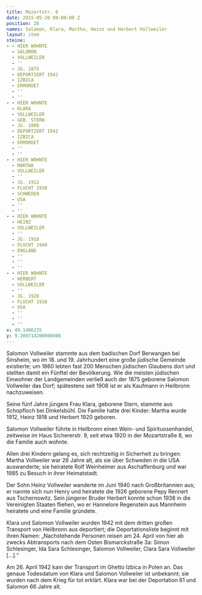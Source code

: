 ```yaml
---
title: Mozartstr. 8
date: 2015-05-20 00:00:00 Z
position: 28
names: Salomon, Klara, Martha, Heinz und Herbert Vollweiler
layout: item
steine:
- - HIER WOHNTE
  - SALOMON
  - VOLLWEILER
  - ''
  - JG. 1875
  - DEPORTIERT 1942
  - IZBICA
  - ERMORDET
  - ''
  - ''
- - HIER WOHNTE
  - KLARA
  - VOLLWEILER
  - GEB. STERN
  - JG. 1880
  - DEPORTIERT 1942
  - IZBICA
  - ERMORDET
  - ''
  - ''
- - HIER WOHNTE
  - MARTHA
  - VOLLWEILER
  - ''
  - JG. 1912
  - FLUCHT 1938
  - SCHWEDEN
  - USA
  - ''
  - ''
- - HIER WOHNTE
  - HEINZ
  - VOLLWEILER
  - ''
  - JG. 1918
  - FLUCHT 1940
  - ENGLAND
  - ''
  - ''
  - ''
- - HIER WOHNTE
  - HERBERT
  - VOLLWEILER
  - ''
  - JG. 1920
  - FLUCHT 1938
  - USA
  - ''
  - ''
  - ''
x: 49.1406235
y: 9.209714200000008
---
```


Salomon Vollweiler stammte aus dem badischen Dorf Berwangen bei Sinsheim, wo im 18. und 19. Jahrhundert eine große jüdische Gemeinde existierte; um 1860 lebten fast 200 Menschen jüdischen Glaubens dort und stellten damit ein Fünftel der Bevölkerung. Wie die meisten jüdischen Einwohner der Landgemeinden verließ auch der 1875 geborene Salomon Vollweiler das Dorf; spätestens seit 1908 ist er als Kaufmann in Heilbronn nachzuweisen.

Seine fünf Jahre jüngere Frau Klara, geborene Stern, stammte aus Schopfloch bei Dinkelsbühl. Die Familie hatte drei Kinder: Martha wurde 1912, Heinz 1918 und Herbert 1920 geboren.

Salomon Vollweiler führte in Heilbronn einen Wein- und Spirituosenhandel, zeitweise im Haus Sichererstr. 9, seit etwa 1920 in der Mozartstraße 8, wo die Familie auch wohnte.

Allen drei Kindern gelang es, sich rechtzeitig in Sicherheit zu bringen: Martha Vollweiler war 26 Jahre alt, als sie über Schweden in die USA auswanderte; sie heiratete Rolf Weinheimer aus Aschaffenburg und war 1985 zu Besuch in ihrer Heimatstadt.

Der Sohn Heinz Vollweiler wanderte im Juni 1940 nach Großbritannien aus; er nannte sich nun Henry und heiratete die 1926 geborene Pepy Rennert aus Tschernowitz. Sein jüngerer Bruder Herbert konnte schon 1938 in die Vereinigten Staaten fliehen, wo er Hannelore Regenstein aus Mannheim heiratete und eine Familie gründete.

Klara und Salomon Vollweiler wurden 1942 mit dem dritten großen Transport von Heilbronn aus deportiert; die Deportationsliste beginnt mit ihren Namen:
„Nachstehende Personen reisen am 24. April von hier ab zwecks Abtransports nach dem Osten Bismarckstraße 3a:
Simon Schlesinger, Ida Sara Schlesinger, Salomon Vollweiler, Clara Sara Vollweiler [...].“

Am 26. April 1942 kam der Transport im Ghetto Izbica in Polen an. Das genaue Todesdatum von Klara und Salomon Vollweiler ist unbekannt; sie wurden nach dem Krieg für tot erklärt. Klara war bei der Deportation 61 und Salomon 66 Jahre alt.